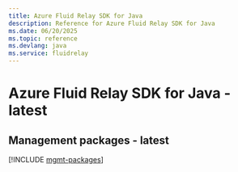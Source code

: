 ```yaml
---
title: Azure Fluid Relay SDK for Java
description: Reference for Azure Fluid Relay SDK for Java
ms.date: 06/20/2025
ms.topic: reference
ms.devlang: java
ms.service: fluidrelay
---
```

# Azure Fluid Relay SDK for Java - latest

## Management packages - latest
[!INCLUDE [mgmt-packages](fluid-relay-mgmt-index.md)]